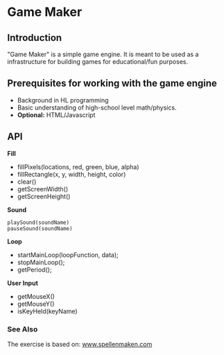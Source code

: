 # Game Maker

## Introduction

"Game Maker" is a simple game engine.
It is meant to be used as a infrastructure for building games for educational/fun purposes.

## Prerequisites for working with the game engine

- Background in HL programming
- Basic understanding of high-school level math/physics.
- **Optional:** HTML/Javascript

## API

**Fill**

- fillPixels(locations, red, green, blue, alpha)
- fillRectangle(x, y, width, height, color)
- clear()
- getScreenWidth()
- getScreenHeight()

**Sound**

```
playSound(soundName)
pauseSound(soundName)
```

**Loop**

- startMainLoop(loopFunction, data);
- stopMainLoop();
- getPeriod();

**User Input**

- getMouseX()
- getMouseY()
- isKeyHeld(keyName)

### See Also

The exercise is based on: www.spellenmaken.com
